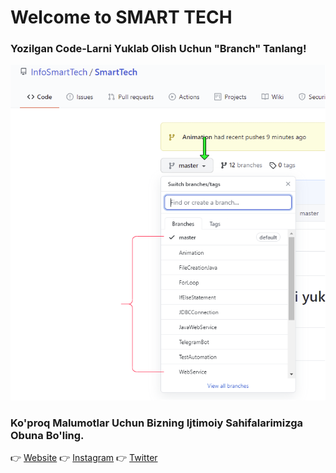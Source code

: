    # Welcome to SMART TECH

### Yozilgan Code-Larni Yuklab Olish Uchun "Branch" Tanlang!

![Images](https://github.com/InfoSmartTech/SmartTech/blob/master/Images/Draw.png)

### Ko'proq Malumotlar Uchun Bizning Ijtimoiy Sahifalarimizga Obuna Bo'ling. 

 👉 [Website](https://www.info-smart-tech.com/)
 👉 [Instagram](https://www.youtube.com/c/SMARTTECH11/videos)
 👉 [Twitter](https://twitter.com/info_smart_tech)
